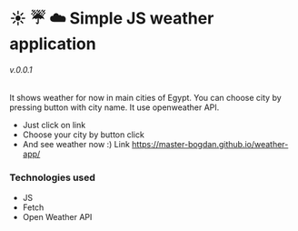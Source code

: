 :sunny: :umbrella: :cloud: Simple JS weather application
================
###### v.0.0.1
It shows weather for now in main cities of Egypt. You can choose city by pressing button with city name. It use openweather API.
- Just click on link
- Choose your city by button click
- And see weather now :)
Link https://master-bogdan.github.io/weather-app/

### Technologies used
- JS
- Fetch
- Open Weather API

